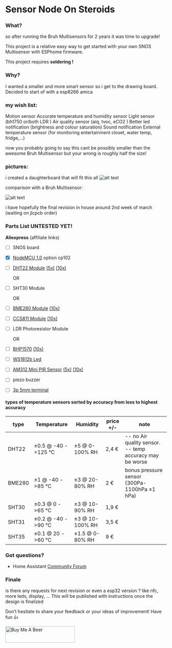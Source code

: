 # Sensor Node On Steroids
### What?

so after running the Bruh Multisensors for 2 years it was time to upgrade!

This project is a relative easy way to get started with your own SNOS Multisensor with ESPhome firmware.

This project requires **soldering !**

### Why?

I wanted a smaller and more smart sensor so i get to the drawing board.
Decided to start of with a esp8266 amica

### my wish list:

Motion sensor
Accurate temperature and humidity sensor
Light sensor (bh1750 or/both LDR )
Air quality sensor (aiq, tvoc, eCO2 )
Better led notification (brightness and colour saturation)
Sound notification
External temperature sensor (for monitoring entertainment closet, water temp, fridge,…)

now you probably going to say this cant be possibly smaller than the awesome Bruh Multisensor
but your wrong is roughly half the size!

### pictures:

i created a daughterboard that will fit this all
![alt text](https://community-home-assistant-assets.s3.dualstack.us-west-2.amazonaws.com/original/3X/8/f/8f68f64889ca64955a9f1a51cd59972b41a57870.jpeg?raw=true "pcb")

comparison with a Bruh Multisensor:

![alt text](https://community-home-assistant-assets.s3.dualstack.us-west-2.amazonaws.com/original/3X/9/4/94a146183faba7578926db0bbe43dd35c51e2de5.jpeg?raw=true "pcb")

i have hopefully the final revision in house around 2nd week of march (waiting on jlcpcb order)

### Parts List UNTESTED YET!
**Aliexpress** (affiliate links)
- [ ] SNOS board
- [x] [NodeMCU 1.0](https://s.click.aliexpress.com/e/_dSPnV6D) option cp102
- [ ] [DHT22 Module](https://s.click.aliexpress.com/e/_dX0VELn) [(5x)](https://s.click.aliexpress.com/e/_dSR0BZR) [(10x)](https://s.click.aliexpress.com/e/_dTHlqxf)

    OR  
    
- [ ] SHT30 Module

    OR 
    
- [ ] [BME280 Module](https://s.click.aliexpress.com/e/_dUFCwbJ) [(10x)](https://s.click.aliexpress.com/e/_dXqmLUl)
- [ ] [CCS811 Module](https://s.click.aliexpress.com/e/_d9deomd) [(10x)](https://s.click.aliexpress.com/e/_d8LB1Kt)
- [ ] LDR Photoresistor Module

    OR
    
- [ ] [BHP1570](https://s.click.aliexpress.com/e/_dY1WFdX) [(10x)](https://s.click.aliexpress.com/e/_d8COgN3)
- [ ] [WS1812b Led](https://s.click.aliexpress.com/e/_d7BmdCN)
- [ ] [AM312 Mini PIR Sensor](https://s.click.aliexpress.com/e/_dUSQcW5) [(5x)](https://s.click.aliexpress.com/e/_d81pmW5) [(10x)](https://s.click.aliexpress.com/e/_dTI8JVJ)
- [ ] piezo buzzer
- [ ] [3p 5mm terminal](https://s.click.aliexpress.com/e/_dZ96QS5)

#### types of temperature sensors sorted by accuracy from less to highest accuracy

|     type      |     Temperature    |      Humidity       | price +/- |                     note                    |
| ------------- | ------------------ | ------------------- | ------ | ------------------------------------------- |
|     DHT22     | ±0.5 @ -40 ->125 °C | ±5   @  0-100%  RH |  2,4 € | -- no Air quality sensor. -- temp accuracy may be worse|
|     BME280    | ±1   @ -40 ->85  °C | ±3   @ 20-80%   RH |  2   € | bonus pressure sensor (300Pa-1100hPa ±1 hPa)|
|     SHT30     | ±0.3 @   0 ->65  °C | ±3   @ 10-90%   RH |  1,9 € |                                             |
|     SHT31     | ±0.2 @ -40 ->90  °C | ±3   @ 10-100%  RH |  3,5 € |                                             |
|     SHT35     | ±0.1 @  20 ->60  °C | ±1.5 @  0-80%   RH |  9   € |                                             |

### Got questions?

- Home Assistant [Community Forum](https://community.home-assistant.io/t/snos-sensor-node-on-steroids/)

### Finale
is there any requests for next revision or even a esp32 version ? like nfc, more leds, display, …
This will be published with instructions once the design is finalized

Don’t hesitate to share your feedback or your ideas of improvement!
Have fun :+1:

<a href="https://www.buymeacoffee.com/tarbax" target="_blank"><img src="https://cdn.buymeacoffee.com/buttons/default-orange.png" alt="Buy Me A Beer" style="height: 51px !important;width: 217px !important;" ></a>
